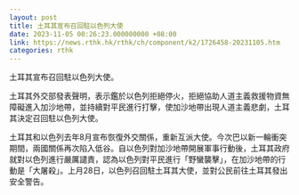 ```yaml
---
layout: post
title: 土耳其宣布召回駐以色列大使
date: 2023-11-05 00:26:23.000000000 +08:00
link: https://news.rthk.hk/rthk/ch/component/k2/1726458-20231105.htm
categories: rthk
---
```


土耳其宣布召回駐以色列大使。

土耳其外交部發表聲明，表示鑑於以色列拒絕停火，拒絕協助人道主義救援物資無障礙進入加沙地帶，並持續對平民進行打擊，使加沙地帶出現人道主義悲劇，土耳其決定召回駐以色列大使。

土耳其和以色列去年8月宣布恢復外交關係，重新互派大使。今次巴以新一輪衝突期間，兩國關係再次陷入低谷。自以色列對加沙地帶開展軍事行動後，土耳其政府就對以色列進行嚴厲譴責，認為以色列對平民進行「野蠻襲擊」，在加沙地帶的行動是「大屠殺」。上月28日，以色列召回駐土耳其大使，並對公民前往土耳其發出安全警告。
